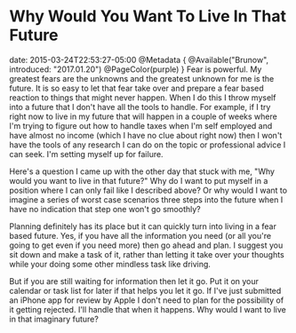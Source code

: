 # Why Would You Want To Live In That Future
date: 2015-03-24T22:53:27-05:00
@Metadata {
  @Available("Brunow", introduced: "2017.01.20")
  @PageColor(purple)
}
Fear is powerful. My greatest fears are the unknowns and the greatest unknown for me is the future. It is so easy to let that fear take over and prepare a fear based reaction to things that might never happen. When I do this I throw myself into a future that I don't have all the tools to handle. For example, if I try right now to live in my future that will happen in a couple of weeks where I'm trying to figure out how to handle taxes when I'm self employed and have almost no income (which I have no clue about right now) then I won't have the tools of any research I can do on the topic or professional advice I can seek. I'm setting myself up for failure.

Here's a question I came up with the other day that stuck with me, "Why would you want to live in that future?" Why do I want to put myself in a position where I can only fail like I described above? Or why would I want to imagine a series of worst case scenarios three steps into the future when I have no indication that step one won't go smoothly?

Planning definitely has its place but it can quickly turn into living in a fear based future. Yes, if you have all the information you need (or all you're going to get even if you need more) then go ahead and plan. I suggest you sit down and make a task of it, rather than letting it take over your thoughts while your doing some other mindless task like driving.

But if you are still waiting for information then let it go. Put it on your calendar or task list for later if that helps you let it go. If I've just submitted an iPhone app for review by Apple I don't need to plan for the possibility of it getting rejected. I'll handle that when it happens. Why would I want to live in that imaginary future?
